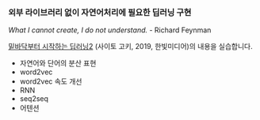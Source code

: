 ### 외부 라이브러리 없이 자연어처리에 필요한 딥러닝 구현 
*What I cannot create, I do not understand.* - Richard Feynman

[밑바닥부터 시작하는 딥러닝2](http://www.hanbit.co.kr/store/books/look.php?p_code=B8950212853) (사이토 고키, 2019, 한빛미디어)의 내용을 실습합니다.

* 자연어와 단어의 분산 표현
* word2vec
* word2vec 속도 개선
* RNN
* seq2seq
* 어텐션
